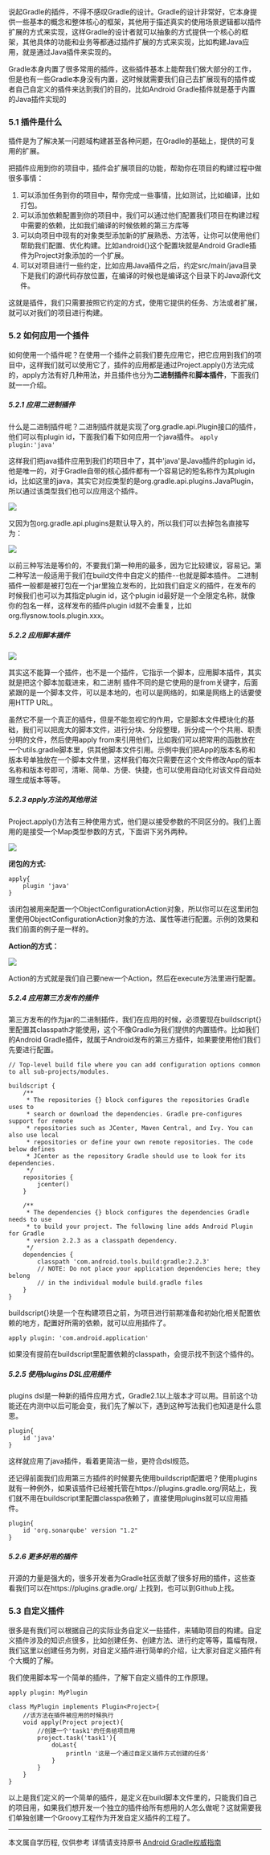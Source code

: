 说起Gradle的插件，不得不感叹Gradle的设计。Gradle的设计非常好，它本身提供一些基本的概念和整体核心的框架，其他用于描述真实的使用场景逻辑都以插件扩展的方式来实现，这样Gradle的设计者就可以抽象的方式提供一个核心的框架，其他具体的功能和业务等都通过插件扩展的方式来实现，比如构建Java应用，就是通过Java插件来实现的。

Gradle本身内置了很多常用的插件，这些插件基本上能帮我们做大部分的工作，但是也有一些Gradle本身没有内置，这时候就需要我们自己去扩展现有的插件或者自己自定义的插件来达到我们的目的，比如Android Gradle插件就是基于内置的Java插件实现的

### 5.1 插件是什么
插件是为了解决某一问题域构建甚至各种问题，在Gradle的基础上，提供的可复用的扩展。

把插件应用到你的项目中，插件会扩展项目的功能，帮助你在项目的构建过程中做很多事情：

1. 可以添加任务到你的项目中，帮你完成一些事情，比如测试，比如编译，比如打包。
2. 可以添加依赖配置到你的项目中，我们可以通过他们配置我们项目在构建过程中需要的依赖，比如我们编译的时候依赖的第三方库等
3. 可以向项目中现有的对象类型添加新的扩展熟悉、方法等，让你可以使用他们帮助我们配置、优化构建。比如android{}这个配置块就是Android Gradle插件为Project对象添加的一个扩展。
4. 可以对项目进行一些约定，比如应用Java插件之后，约定src/main/java目录下是我们的源代码存放位置，在编译的时候也是编译这个目录下的Java源代文件。

这就是插件，我们只需要按照它约定的方式，使用它提供的任务、方法或者扩展，就可以对我们的项目进行构建。

### 5.2 如何应用一个插件
如何使用一个插件呢？在使用一个插件之前我们要先应用它，把它应用到我们的项目中，这样我们就可以使用它了，插件的应用都是通过Project.apply()方法完成的，apply方法有好几种用法，并且插件也分为**二进制插件**和**脚本插件**，下面我们就一一介绍。

##### 5.2.1 应用二进制插件
什么是二进制插件呢？二进制插件就是实现了org.gradle.api.Plugin接口的插件，他们可以有plugin id，下面我们看下如何应用一个java插件。
`apply plugin:'java'`

这样我们把java插件应用到我们的项目中了，其中'java'是Java插件的plugin id，他是唯一的，对于Gradle自带的核心插件都有一个容易记的短名称作为其plugin id，比如这里的java，其实它对应类型的是org.gradle.api.plugins.JavaPlugin，所以通过该类型我们也可以应用这个插件。

![](http://upload-images.jianshu.io/upload_images/1662509-0ccc0c0110e9e959.png?imageMogr2/auto-orient/strip%7CimageView2/2/w/1240)

又因为包org.gradle.api.plugins是默认导入的，所以我们可以去掉包名直接写为：

![](http://upload-images.jianshu.io/upload_images/1662509-1e8635af92f20291.png?imageMogr2/auto-orient/strip%7CimageView2/2/w/1240)

以前三种写法是等价的，不要我们第一种用的最多，因为它比较建议，容易记。第二种写法一般适用于我们在build文件中自定义的插件--也就是脚本插件。
二进制插件一般都是被打包在一个jar里独立发布的，比如我们自定义的插件，在发布的时候我们也可以为其指定plugin id，这个plugin id最好是一个全限定名称，就像你的包名一样，这样发布的插件plugin id就不会重复，比如org.flysnow.tools.plugin.xxx。

##### 5.2.2 应用脚本插件

![](http://upload-images.jianshu.io/upload_images/1662509-79592fa86b10ce47.png?imageMogr2/auto-orient/strip%7CimageView2/2/w/1240)

其实这不能算一个插件，也不是一个插件，它指示一个脚本，应用脚本插件，其实就是把这个脚本加载进来，和二进制 插件不同的是它使用的是from关键字，后面紧跟的是一个脚本文件，可以是本地的，也可以是网络的，如果是网络上的话要使用HTTP URL。

虽然它不是一个真正的插件，但是不能忽视它的作用，它是脚本文件模块化的基础，我们可以把庞大的脚本文件，进行分块、分段整理，拆分成一个个共用、职责分明的文件，然后使用apply from来引用他们，比如我们可以把常用的函数放在一个utils.gradle脚本里，供其他脚本文件引用。示例中我们把App的版本名称和版本号单独放在一个脚本文件里，这样我们每次只需要在这个文件修改App的版本名称和版本号即可，清晰、简单、方便、快捷，也可以使用自动化对该文件自动处理生成版本等等。

##### 5.2.3 apply方法的其他用法
Project.apply()方法有三种使用方式，他们是以接受参数的不同区分的。我们上面用的是接受一个Map类型参数的方式，下面讲下另外两种。

![](http://upload-images.jianshu.io/upload_images/1662509-eb931be0cba4a485.png?imageMogr2/auto-orient/strip%7CimageView2/2/w/1240)

**闭包的方式:**
```
apply{
	plugin 'java'
}
```

该闭包被用来配置一个ObjectConfigurationAction对象，所以你可以在这里闭包里使用ObjectConfigurationAction对象的方法、属性等进行配置。示例的效果和我们前面的例子是一样的。

**Action的方式：**

![](http://upload-images.jianshu.io/upload_images/1662509-9d9cad9a10ae44b8.png?imageMogr2/auto-orient/strip%7CimageView2/2/w/1240)

Action的方式就是我们自己要new一个Action，然后在execute方法里进行配置。

##### 5.2.4 应用第三方发布的插件
第三方发布的作为jar的二进制插件，我们在应用的时候，必须要现在buildscript{}里配置其classpath才能使用，这个不像Gradle为我们提供的内置插件。比如我们的Android Gradle插件，就属于Android发布的第三方插件，如果要使用他们我们先要进行配置。
```
// Top-level build file where you can add configuration options common to all sub-projects/modules.

buildscript {
    /**
     * The repositories {} block configures the repositories Gradle uses to
     * search or download the dependencies. Gradle pre-configures support for remote
     * repositories such as JCenter, Maven Central, and Ivy. You can also use local
     * repositories or define your own remote repositories. The code below defines
     * JCenter as the repository Gradle should use to look for its dependencies.
     */
    repositories {
        jcenter()
    }

    /**
     * The dependencies {} block configures the dependencies Gradle needs to use
     * to build your project. The following line adds Android Plugin for Gradle
     * version 2.2.3 as a classpath dependency.
     */
    dependencies {
        classpath 'com.android.tools.build:gradle:2.2.3'
        // NOTE: Do not place your application dependencies here; they belong
        // in the individual module build.gradle files
    }
}
```

buildscript{}块是一个在构建项目之前，为项目进行前期准备和初始化相关配置依赖的地方，配置好所需的依赖，就可以应用插件了。   
 
`apply plugin: 'com.android.application'`

如果没有提前在buildscript里配置依赖的classpath，会提示找不到这个插件的。

##### 5.2.5 使用plugins DSL应用插件
plugins dsl是一种新的插件应用方式，Gradle2.1以上版本才可以用。目前这个功能还在内测中以后可能会变，我们先了解以下，遇到这种写法我们也知道是什么意思。
```
plugin{
	id 'java'
}
```

这样就应用了java插件，看着更简洁一些，更符合dsl规范。

还记得前面我们应用第三方插件的时候要先使用buildscript配置吧？使用plugins就有一种例外，如果该插件已经被托管在https://plugins.gradle.org/网站上，我们就不用在buildscript里配置classpa依赖了，直接使用plugins就可以应用插件。
      
```
plugin{
	id 'org.sonarqube' version "1.2"
}
```

##### 5.2.6 更多好用的插件
开源的力量是强大的，很多开发者为Gradle社区贡献了很多好用的插件，这些查看我们可以在https://plugins.gradle.org/ 上找到，也可以到Github上找。

### 5.3 自定义插件
很多是有我们可以根据自己的实际业务自定义一些插件，来辅助项目的构建。自定义插件涉及的知识点很多，比如创建任务、创建方法、进行约定等等，篇幅有限，我们这里以创建任务为例，对自定义插件进行简单的介绍，让大家对自定义插件有个大概的了解。

我们使用脚本写一个简单的插件，了解下自定义插件的工作原理。

```
apply plugin: MyPlugin

class MyPlugin implements Plugin<Project>{
	//该方法在插件被应用的时候执行
	void apply(Project project){
		//创建一个'task1'的任务给项目用
		project.task('task1'){
			doLast{
				println '这是一个通过自定义插件方式创建的任务'
			}
		}
	}
}
```

以上是我们定义的一个简单的插件，是定义在build脚本文件里的，只能我们自己的项目用，如果我们想开发一个独立的插件给所有想用的人怎么做呢？这就需要我们单独创建一个Groovy工程作为开发自定义插件的工程了。

- - -
本文属自学历程, 仅供参考
详情请支持原书 [Android Gradle权威指南](https://yuedu.baidu.com/ebook/14a722970740be1e640e9a3e)
